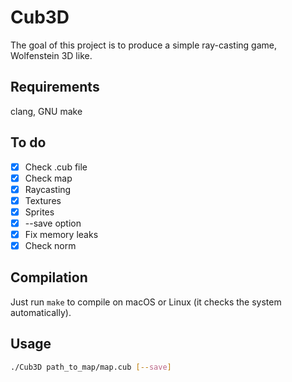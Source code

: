 # Cub3D
The goal of this project is to produce a simple ray-casting game, Wolfenstein 3D like.

## Requirements
clang, GNU make

## To do
- [x] Check .cub file
- [x] Check map
- [x] Raycasting
- [x] Textures
- [x] Sprites
- [x] --save option
- [x] Fix memory leaks
- [x] Check norm

## Compilation
Just run `make` to compile on macOS or Linux (it checks the system automatically).

## Usage
```sh
./Cub3D path_to_map/map.cub [--save]
```
